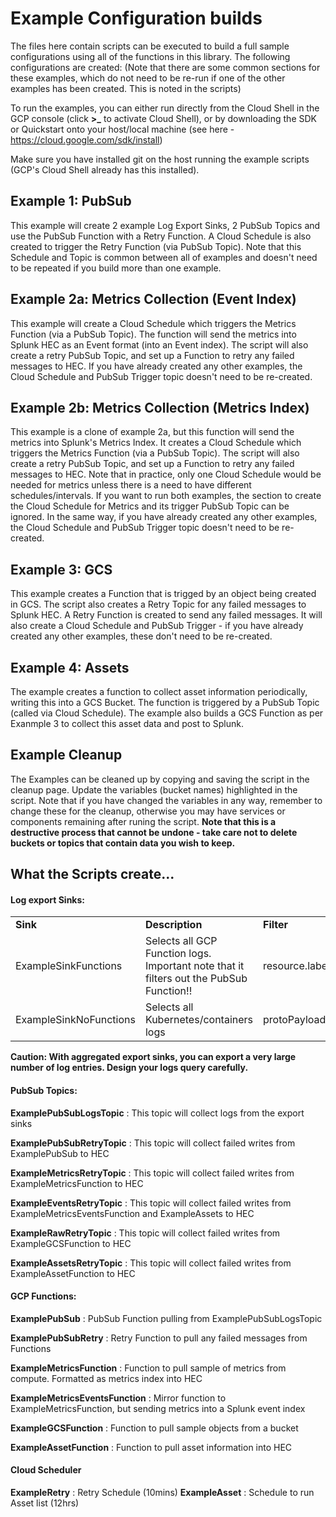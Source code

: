 # Example Configuration builds

The files here contain scripts can be executed to build a full sample configurations using all of the functions in this library. The following configurations are created:
(Note that there are some common sections for these examples, which do not need to be re-run if one of the other examples has been created. This is noted in the scripts)

To run the examples, you can either run directly from the Cloud Shell in the GCP console (click **>_** to activate Cloud Shell), or by downloading the SDK or Quickstart onto your host/local machine (see here - https://cloud.google.com/sdk/install)

Make sure you have installed git on the host running the example scripts (GCP's Cloud Shell already has this installed).

## Example 1: PubSub 

This example will create 2 example Log Export Sinks, 2 PubSub Topics and use the PubSub Function with a Retry Function. A Cloud Schedule is also created to trigger the Retry Function (via PubSub Topic). Note that this Schedule and Topic is common between all of examples and doesn't need to be repeated if you build more than one example.

## Example 2a: Metrics Collection (Event Index)

This example will create a Cloud Schedule which triggers the Metrics Function (via a PubSub Topic). The function will send the metrics into Splunk HEC as an Event format (into an Event index). The script will also create a retry PubSub Topic, and set up a Function to retry any failed messages to HEC. 
If you have already created any other examples, the Cloud Schedule and PubSub Trigger topic doesn't need to be re-created.

## Example 2b: Metrics Collection (Metrics Index)

This example is a clone of example 2a, but this function will send the metrics into Splunk's Metrics Index. It creates a Cloud Schedule which triggers the Metrics Function (via a PubSub Topic). The script will also create a retry PubSub Topic, and set up a Function to retry any failed messages to HEC.
Note that in practice, only one Cloud Schedule would be needed for metrics unless there is a need to have different schedules/intervals. If you want to run both examples, the section to create the Cloud Schedule for Metrics and its trigger PubSub Topic can be ignored. In the same way, if you have already created any other examples, the Cloud Schedule and PubSub Trigger topic doesn't need to be re-created.


## Example 3: GCS

This example creates a Function that is trigged by an object being created in GCS. The script also creates a Retry Topic for any failed messages to Splunk HEC. A Retry Function is created to send any failed messages. It will also create a Cloud Schedule and PubSub Trigger - if you have already created any other examples, these don't need to be re-created.


## Example 4: Assets

The example creates a function to collect asset information periodically, writing this into a GCS Bucket. The function is triggered by a PubSub Topic (called via Cloud Schedule). The example also builds a GCS Function as per Exanmple 3 to collect this asset data and post to Splunk.

## Example Cleanup 

The Examples can be cleaned up by copying and saving the script in the cleanup page. Update the variables (bucket names) highlighted in the script. Note that if you have changed the variables in any way, remember to change these for the cleanup, otherwise you may have services or components remaining after runing the script. **Note that this is a destructive process that cannot be undone - take care not to delete buckets or topics that contain data you wish to keep.**

## What the Scripts create...

#### Log export Sinks:

<table><tr><td><strong>Sink</strong></td><td><strong>Description</strong></td><td><strong>Filter</strong></td></tr>
<tr><td>ExampleSinkFunctions</td><td>Selects all GCP Function logs. Important note that it filters out the PubSub Function!!</td><td>resource.labels.function_name!="ExamplePubSub"</td></tr>
<tr><td>ExampleSinkNoFunctions</td><td>Selects all Kubernetes/containers logs</td><td>protoPayload.serviceName="container.googleapis.com"</td></tr></table>

**Caution: With aggregated export sinks, you can export a very large number of log entries. Design your logs query carefully.**


#### PubSub Topics:

**ExamplePubSubLogsTopic** : This topic will collect logs from the export sinks

**ExamplePubSubRetryTopic** : This topic will collect failed writes from ExamplePubSub to HEC

**ExampleMetricsRetryTopic** : This topic will collect failed writes from ExampleMetricsFunction to HEC

**ExampleEventsRetryTopic** : This topic will collect failed writes from ExampleMetricsEventsFunction and ExampleAssets to HEC

**ExampleRawRetryTopic** : This topic will collect failed writes from ExampleGCSFunction to HEC

**ExampleAssetsRetryTopic** : This topic will collect failed writes from ExampleAssetFunction to HEC

#### GCP Functions:

**ExamplePubSub** : PubSub Function pulling from ExamplePubSubLogsTopic 

**ExamplePubSubRetry** : Retry Function to pull any failed messages from Functions

**ExampleMetricsFunction** : Function to pull sample of metrics from compute. Formatted as metrics index into HEC

**ExampleMetricsEventsFunction** : Mirror function to ExampleMetricsFunction, but sending metrics into a Splunk event index

**ExampleGCSFunction** : Function to pull sample objects from a bucket

**ExampleAssetFunction** : Function to pull asset information into HEC

#### Cloud Scheduler

**ExampleRetry** : Retry Schedule (10mins)
**ExampleAsset** : Schedule to run Asset list (12hrs)













